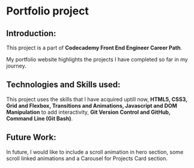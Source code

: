 # Portfolio project

## Introduction:
This project is a part of **Codecademy Front End Engineer Career Path**.

My portfolio website highlights the projects I have completed so far in my journey.

## Technologies and Skills used:
This project uses the skills that I have acquired uptill now, **HTML5, CSS3, Grid and Flexbox, Transitions and Animations, Javascript and DOM Manipulation** to add interactivity, **Git Version Control and GitHub, Command Line (Git Bash)**.

## Future Work:
In future, I would like to include a scroll animation in hero section, some scroll linked animations and a Carousel for Projects Card section.
